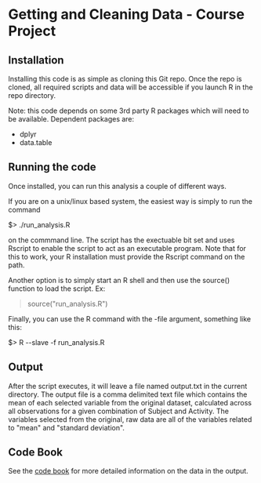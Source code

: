 # Getting and Cleaning Data - Course Project

## Installation

Installing this code is as simple as cloning this Git repo.  Once the repo is cloned, all required
scripts and data will be accessible if you launch R in the repo directory.

Note: this code depends on some 3rd party R packages which will need to be available.  Dependent
packages are:

* dplyr
* data.table

## Running the code

Once installed, you can run this analysis a couple of different ways.

If you are on a unix/linux
based system, the easiest way is simply to run the command

$> ./run_analysis.R

on the commmand line.  The script has the exectuable bit set and uses Rscript to enable
the script to act as an executable program.  Note that for this to work, your R installation
must provide the Rscript command on the path.

Another option is to simply start an R shell and then use the source() function to load the script.
Ex:

> source("run_analysis.R")

Finally, you can use the R command with the -file argument, something like this:

$> R --slave -f run_analysis.R

## Output

After the script executes, it will leave a file named output.txt in the current directory.  The
output file is a comma delimited text file which contains the mean of each selected variable
from the original dataset, calculated across all observations for a given combination of Subject
and Activity.  The variables selected from the original, raw data are all of the variables
related to "mean" and "standard deviation".

## Code Book

See the [code book](https://github.com/mindcrime/GettingCleaningData/blob/master/codebook.md) for more detailed information on the data in the output.


